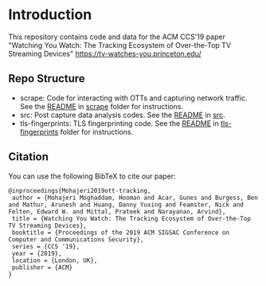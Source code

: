 # Introduction
  This repository contains code and data for the ACM CCS'19 paper "Watching You Watch: The Tracking Ecosystem of Over-the-Top TV Streaming Devices" https://tv-watches-you.princeton.edu/
  
## Repo Structure
- scrape: Code for interacting with OTTs and capturing network traffic. See the [README](scrape/README.md) in [scrape](scrape) folder for instructions.
- src: Post capture data analysis codes. See the [README](src/README.md) in [src](src).
- tls-fingerprints: TLS fingerprinting code. See the [README](tls-fingerprints/README.md) in [tls-fingerprints](tls-fingerprints) folder for instructions.


## Citation
You can use the following BibTeX to cite our paper:

```
@inproceedings{Mohajeri2019ott-tracking,
 author = {Mohajeri Moghaddam, Hooman and Acar, Gunes and Burgess, Ben and Mathur, Arunesh and Huang, Danny Yuxing and Feamster, Nick and Felten, Edward W. and Mittal, Prateek and Narayanan, Arvind},
 title = {Watching You Watch: The Tracking Ecosystem of Over-the-Top
TV Streaming Devices},
 booktitle = {Proceedings of the 2019 ACM SIGSAC Conference on Computer and Communications Security},
 series = {CCS '19},
 year = {2019},
 location = {London, UK},
 publisher = {ACM}
}
```
